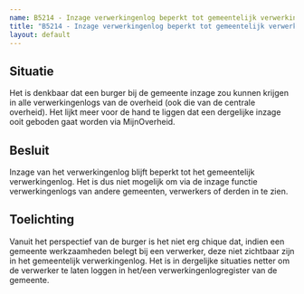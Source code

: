 ```yaml
---
name: B5214 - Inzage verwerkingenlog beperkt tot gemeentelijk verwerkingenlog
title: "B5214 - Inzage verwerkingenlog beperkt tot gemeentelijk verwerkingenlog"
layout: default
---
```


## Situatie
Het is denkbaar dat een burger bij de gemeente inzage zou kunnen krijgen in alle verwerkingenlogs van de overheid (ook die van de centrale overheid).
Het lijkt meer voor de hand te liggen dat een dergelijke inzage ooit geboden gaat worden via MijnOverheid.

## Besluit
Inzage van het verwerkingenlog blijft beperkt tot het gemeentelijk verwerkingenlog. Het is dus niet mogelijk om via de inzage functie verwerkingenlogs van andere gemeenten, verwerkers of derden in te zien.

## Toelichting
Vanuit het perspectief van de burger is het niet erg chique dat, indien een gemeente werkzaamheden belegt bij een verwerker, deze niet zichtbaar zijn in het gemeentelijk verwerkingenlog. Het is in dergelijke situaties netter om de verwerker te laten loggen in het/een verwerkingenlogregister van de gemeente.
